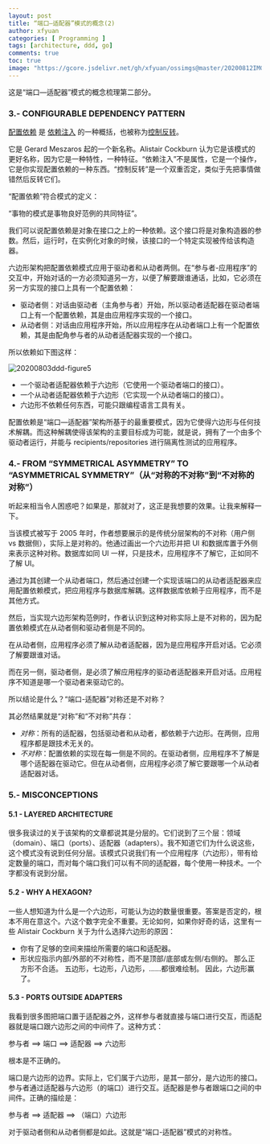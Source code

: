 ```yaml
---
layout: post
title: “端口—适配器”模式的概念(2)
author: xfyuan
categories: [ Programming ]
tags: [architecture, ddd, go]
comments: true
toc: true
image: "https://gcore.jsdelivr.net/gh/xfyuan/ossimgs@master/20200812IMG_20200808_181024.jpg"
---
```


这是“端口—适配器”模式的概念梳理第二部分。

### 3.- CONFIGURABLE DEPENDENCY PATTERN

[配置依赖](https://web.archive.org/web/20170624023207/http://alistair.cockburn.us/Configurable+Dependency) 是 [依赖注入](https://en.wikipedia.org/wiki/Dependency_injection) 的一种概括，也被称为[控制反转](https://martinfowler.com/bliki/InversionOfControl.html)。

它是 Gerard Meszaros 起的一个新名称。Alistair Cockburn 认为它是该模式的更好名称，因为它是一种特性，一种特征。“依赖注入”不是属性，它是一个操作，它是你实现配置依赖的一种东西。“控制反转”是一个双重否定，类似于先把事情做错然后反转它们。

“配置依赖”符合模式的定义：

“事物的模式是事物良好范例的共同特征”。

我们可以说配置依赖是对象在接口之上的一种依赖。这个接口将是对象构造器的参数。然后，运行时，在实例化对象的时候，该接口的一个特定实现被传给该构造器。

六边形架构把配置依赖模式应用于驱动者和从动者两侧。在“参与者-应用程序”的交互中，开始对话的一方必须知道另一方，以便了解要跟谁通话，比如，它必须在另一方实现的接口上具有一个配置依赖：

- 驱动者侧：对话由驱动者（主角参与者）开始，所以驱动者适配器在驱动者端口上有一个配置依赖，其是由应用程序实现的一个接口。
- 从动者侧：对话由应用程序开始，所以应用程序在从动者端口上有一个配置依赖，其是由配角参与者的从动者适配器实现的一个接口。

所以依赖如下图这样：

![20200803ddd-figure5](https://gcore.jsdelivr.net/gh/xfyuan/ossimgs@master/20200803ddd-figure5.png)

- 一个驱动者适配器依赖于六边形（它使用一个驱动者端口的接口）。
- 一个从动者适配器依赖于六边形（它实现一个从动者端口的接口）。
- 六边形不依赖任何东西，可能只跟编程语言工具有关。

配置依赖是“端口—适配器”架构所基于的最重要模式，因为它使得六边形与任何技术解耦。而这种解耦使得该架构的主要目标成为可能，就是说，拥有了一个由多个驱动者运行，并能与 recipients/repositories 进行隔离性测试的应用程序。

### 4.- FROM “SYMMETRICAL ASYMMETRY” TO “ASYMMETRICAL SYMMETRY”（从“对称的不对称”到“不对称的对称”）

听起来相当令人困惑吧？如果是，那就对了，这正是我想要的效果。让我来解释一下。

当该模式被写于 2005 年时，作者想要展示的是传统分层架构的不对称（用户侧 vs 数据侧），实际上是对称的。他通过画出一个六边形并把 UI 和数据库置于外侧来表示这种对称。数据库如同 UI 一样，只是技术，应用程序不了解它，正如同不了解 UI。

通过为其创建一个从动者端口，然后通过创建一个实现该端口的从动者适配器来应用配置依赖模式，把应用程序与数据库解耦。这样数据库依赖于应用程序，而不是其他方式。

然后，当实现六边形架构范例时，作者认识到这种对称实际上是不对称的，因为配置依赖模式在从动者侧和驱动者侧是不同的。

在从动者侧，应用程序必须了解从动者适配器，因为是应用程序开启对话。它必须了解要跟谁对话。

而在另一侧，驱动者侧，是必须了解应用程序的驱动者适配器来开启对话。应用程序不知道是哪一个驱动者来驱动它的。

所以结论是什么？“端口-适配器”对称还是不对称？

其必然结果就是“对称”和“不对称”共存：

- *对称*：所有的适配器，包括驱动者和从动者，都依赖于六边形。在两侧，应用程序都是跟技术无关的。
- *不对称*：配置依赖的实现在每一侧是不同的。在驱动者侧，应用程序不了解是哪个适配器在驱动它。但在从动者侧，应用程序必须了解它要跟哪一个从动者适配器对话。

### 5.- MISCONCEPTIONS

#### 5.1 - LAYERED ARCHITECTURE

很多我读过的关于该架构的文章都说其是分层的。它们说到了三个层：领域（domain）、端口（ports）、适配器（adapters）。我不知道它们为什么说这些，这个模式没有说到任何分层。该模式只说我们有一个应用程序（六边形），带有给定数量的端口，而对每个端口我们可以有不同的适配器，每个使用一种技术。一个字都没有说到分层。

#### 5.2 - WHY A HEXAGON?

一些人想知道为什么是一个六边形，可能认为边的数量很重要。答案是否定的，根本不用在意这个。六这个数字完全不重要。无论如何，如果你好奇的话，这里有一些 Alistair Cockburn 关于为什么选择六边形的原因：

- 你有了足够的空间来描绘所需要的端口和适配器。
- 形状应指示内部/外部的不对称性，而不是顶部/底部或左侧/右侧的。 那么正方形不合适。 五边形，七边形，八边形，……都很难绘制。 因此，六边形赢了。

#### 5.3 - PORTS OUTSIDE ADAPTERS

我看到很多图把端口置于适配器之外，这样参与者就直接与端口进行交互，而适配器就是端口跟六边形之间的中间件了。这种方式：

参与者 ==> 端口 ==> 适配器 ==> 六边形

根本是不正确的。

端口是六边形的边界。实际上，它们属于六边形，是其一部分，是六边形的接口。参与者通过适配器与六边形（的端口）进行交互。适配器是参与者跟端口之间的中间件。正确的描绘是：

参与者 ==> 适配器 ==> （端口）六边形

对于驱动者侧和从动者侧都是如此。这就是“端口-适配器”模式的对称性。